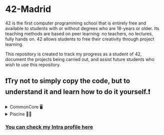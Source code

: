 # 42-Madrid

42 is the first computer programming school that is entirely free and available to students with or without degrees who are 18-years or older. Its teaching methods are based on peer learning: no teachers, no lectures, fully hands on. 42 allows students to free their creativity through project learning.


This repository is created to track my progress as a student of 42, document the projects being carried out, and assist future students who wish to use this repository.

## ❗Try not to simply copy the code, but to understand it and learn how to do it yourself.❗

<details>
<summary>CommonCore 🖥️</summary>

1. [Libft](https://github.com/GDARKKINGV/42-Madrid/tree/main/CommonCore/Libft) 📚
2. [Ft_printf](https://github.com/GDARKKINGV/42-Madrid/tree/main/CommonCore/Ft_printf) 🖨️
3. [Get_next_line](https://github.com/GDARKKINGV/42-Madrid/tree/main/CommonCore/Get_next_line) (in progress) 📃
4. [Born2beroot](https://github.com/GDARKKINGV/42-Madrid/tree/main/CommonCore/Born2beroot) 💻
5. [Push_swap](https://github.com/GDARKKINGV/42-Madrid/tree/main/CommonCore/Push_swap) (in progress) 🔃 
</details>

<details>
<summary>Piscine 🏊‍♂️</summary>

1. [Shell00](https://github.com/GDARKKINGV/42-Madrid/tree/main/Piscine/shell00)
2. [Shell01](https://github.com/GDARKKINGV/42-Madrid/tree/main/Piscine/shell01)
3. [C00](https://github.com/GDARKKINGV/42-Madrid/tree/main/Piscine/c00)
4. [C01](https://github.com/GDARKKINGV/42-Madrid/tree/main/Piscine/c01)
5. [C02](https://github.com/GDARKKINGV/42-Madrid/tree/main/Piscine/c02)
6. [C03](https://github.com/GDARKKINGV/42-Madrid/tree/main/Piscine/c03)
7. [C04](https://github.com/GDARKKINGV/42-Madrid/tree/main/Piscine/c04)
8. [C05](https://github.com/GDARKKINGV/42-Madrid/tree/main/Piscine/c05)
9. [C06](https://github.com/GDARKKINGV/42-Madrid/tree/main/Piscine/c06)
10. [C07](https://github.com/GDARKKINGV/42-Madrid/tree/main/Piscine/c07)
</details>

### [You can check my Intra profile here](https://profile.intra.42.fr/users/jugirald)